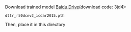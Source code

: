 Download trained model [Baidu Drive](https://pan.baidu.com/s/1dDMcijm5PDxG2Pt392eLHQ)(download code: 3jd4):

```
dttr_r50dcnv2_icdar2015.pth
```

Then, place it in this directory
